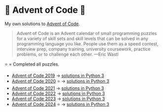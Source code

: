 # 🎄 Advent of Code 🎄

My own solutions to [Advent of Code](https://adventofcode.com/).

> Advent of Code is an Advent calendar of small programming puzzles for a variety of skill sets and skill levels that can be solved in any programming language you like. People use them as a speed contest, interview prep, company training, university coursework, practice problems, or to challenge each other.  —Eric Wastl

⭐ = Completed all puzzles.

* [Advent of Code 2019](https://adventofcode.com/2019)
  → [solutions in Python 3](https://github.com/loociano/advent-of-code/tree/master/aoc2019)
* [Advent of Code 2020](https://adventofcode.com/2020) ⭐
  → [solutions in Python 3](https://github.com/loociano/advent-of-code/tree/master/aoc2020)
* [Advent of Code 2021](https://adventofcode.com/2021)
  → [solutions in Python 3](https://github.com/loociano/advent-of-code/tree/master/aoc2021)
* [Advent of Code 2022](https://adventofcode.com/2022)
  → [solutions in Python 3](https://github.com/loociano/advent-of-code/tree/master/aoc2022)
* [Advent of Code 2023](https://adventofcode.com/2023)
  → [solutions in Python 3](https://github.com/loociano/advent-of-code/tree/master/aoc2023)
* [Advent of Code 2024](https://adventofcode.com/2024) ⭐
  → [solutions in Python 3](https://github.com/loociano/advent-of-code/tree/master/aoc2024)
